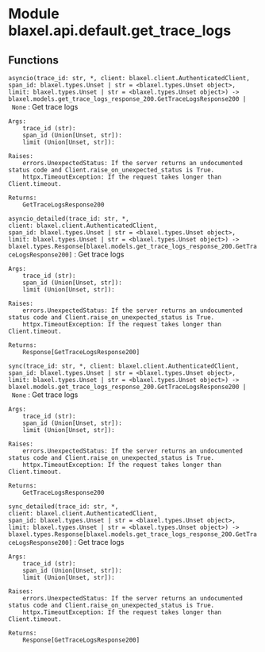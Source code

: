 Module blaxel.api.default.get_trace_logs
========================================

Functions
---------

`asyncio(trace_id: str, *, client: blaxel.client.AuthenticatedClient, span_id: blaxel.types.Unset | str = <blaxel.types.Unset object>, limit: blaxel.types.Unset | str = <blaxel.types.Unset object>) ‑> blaxel.models.get_trace_logs_response_200.GetTraceLogsResponse200 | None`
:   Get trace logs
    
    Args:
        trace_id (str):
        span_id (Union[Unset, str]):
        limit (Union[Unset, str]):
    
    Raises:
        errors.UnexpectedStatus: If the server returns an undocumented status code and Client.raise_on_unexpected_status is True.
        httpx.TimeoutException: If the request takes longer than Client.timeout.
    
    Returns:
        GetTraceLogsResponse200

`asyncio_detailed(trace_id: str, *, client: blaxel.client.AuthenticatedClient, span_id: blaxel.types.Unset | str = <blaxel.types.Unset object>, limit: blaxel.types.Unset | str = <blaxel.types.Unset object>) ‑> blaxel.types.Response[blaxel.models.get_trace_logs_response_200.GetTraceLogsResponse200]`
:   Get trace logs
    
    Args:
        trace_id (str):
        span_id (Union[Unset, str]):
        limit (Union[Unset, str]):
    
    Raises:
        errors.UnexpectedStatus: If the server returns an undocumented status code and Client.raise_on_unexpected_status is True.
        httpx.TimeoutException: If the request takes longer than Client.timeout.
    
    Returns:
        Response[GetTraceLogsResponse200]

`sync(trace_id: str, *, client: blaxel.client.AuthenticatedClient, span_id: blaxel.types.Unset | str = <blaxel.types.Unset object>, limit: blaxel.types.Unset | str = <blaxel.types.Unset object>) ‑> blaxel.models.get_trace_logs_response_200.GetTraceLogsResponse200 | None`
:   Get trace logs
    
    Args:
        trace_id (str):
        span_id (Union[Unset, str]):
        limit (Union[Unset, str]):
    
    Raises:
        errors.UnexpectedStatus: If the server returns an undocumented status code and Client.raise_on_unexpected_status is True.
        httpx.TimeoutException: If the request takes longer than Client.timeout.
    
    Returns:
        GetTraceLogsResponse200

`sync_detailed(trace_id: str, *, client: blaxel.client.AuthenticatedClient, span_id: blaxel.types.Unset | str = <blaxel.types.Unset object>, limit: blaxel.types.Unset | str = <blaxel.types.Unset object>) ‑> blaxel.types.Response[blaxel.models.get_trace_logs_response_200.GetTraceLogsResponse200]`
:   Get trace logs
    
    Args:
        trace_id (str):
        span_id (Union[Unset, str]):
        limit (Union[Unset, str]):
    
    Raises:
        errors.UnexpectedStatus: If the server returns an undocumented status code and Client.raise_on_unexpected_status is True.
        httpx.TimeoutException: If the request takes longer than Client.timeout.
    
    Returns:
        Response[GetTraceLogsResponse200]